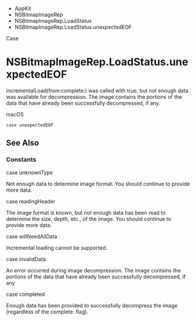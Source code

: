 

- AppKit
- NSBitmapImageRep
- NSBitmapImageRep.LoadStatus
-  NSBitmapImageRep.LoadStatus.unexpectedEOF 

Case

# NSBitmapImageRep.LoadStatus.unexpectedEOF

incrementalLoad(from:complete:) was called with true, but not enough data was available for decompression. The image contains the portions of the data that have already been successfully decompressed, if any.

macOS

``` source
case unexpectedEOF
```

## See Also

### Constants

case unknownType

Not enough data to determine image format. You should continue to provide more data.

case readingHeader

The image format is known, but not enough data has been read to determine the size, depth, etc., of the image. You should continue to provide more data.

case willNeedAllData

Incremental loading cannot be supported.

case invalidData

An error occurred during image decompression. The image contains the portions of the data that have already been successfully decompressed, if any

case completed

Enough data has been provided to successfully decompress the image (regardless of the complete: flag).

